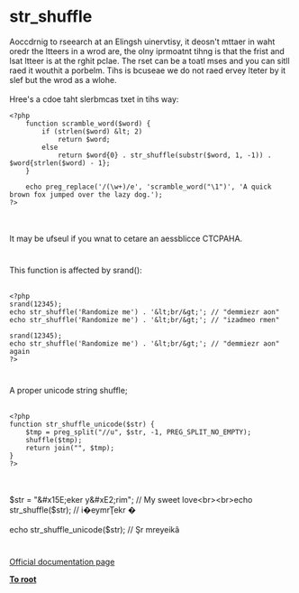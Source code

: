 # str_shuffle



Aoccdrnig to rseearch at an Elingsh uinervtisy, it deosn&apos;t mttaer in waht oredr the ltteers in a wrod are, the olny iprmoatnt tihng is that the frist and lsat ltteer is at the rghit pclae. The rset can be a toatl mses and you can sitll raed it wouthit a porbelm. Tihs is bcuseae we do not raed ervey lteter by it slef but the wrod as a wlohe.<br><br>Hree&apos;s a cdoe taht slerbmcas txet in tihs way:<br>

```
<?php
    function scramble_word($word) {
        if (strlen($word) &lt; 2)
            return $word;
        else
            return $word{0} . str_shuffle(substr($word, 1, -1)) . $word{strlen($word) - 1};
    }

    echo preg_replace('/(\w+)/e', 'scramble_word("\1")', 'A quick brown fox jumped over the lazy dog.');
?>
```
<br><br>It may be ufseul if you wnat to cetare an aessblicce CTCPAHA.  

#

This function is affected by srand():<br><br>

```
<?php
srand(12345);
echo str_shuffle('Randomize me') . '&lt;br/&gt;'; // "demmiezr aon"
echo str_shuffle('Randomize me') . '&lt;br/&gt;'; // "izadmeo rmen"

srand(12345);
echo str_shuffle('Randomize me') . '&lt;br/&gt;'; // "demmiezr aon" again
?>
```
  

#

A proper unicode string shuffle;<br><br>

```
<?php
function str_shuffle_unicode($str) {
    $tmp = preg_split("//u", $str, -1, PREG_SPLIT_NO_EMPTY);
    shuffle($tmp);
    return join("", $tmp);
}
?>
```
<br><br>$str = "&#x15E;eker y&#xE2;rim"; // My sweet love<br><br>echo str_shuffle($str); // i&#xFFFD;eymr&#x162;ekr &#xFFFD;<br><br>echo str_shuffle_unicode($str); // &#x15E;r mreyeik&#xE2;  

#

[Official documentation page](https://www.php.net/manual/en/function.str-shuffle.php)

**[To root](/README.md)**